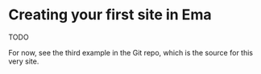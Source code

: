 # Creating your first site in Ema

TODO

For now, see the third example in the Git repo, which is the source for this very site.